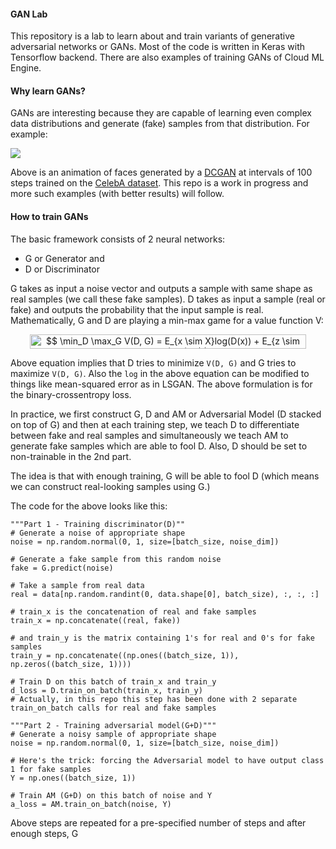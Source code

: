 

#### GAN Lab
This repository is a lab to learn about and train variants of generative adversarial networks or GANs. Most of the code is written in Keras with Tensorflow backend. There are also examples of training GANs of Cloud ML Engine.

#### Why learn GANs?
GANs are interesting because they are capable of learning even complex data distributions and generate (fake) samples from that distribution. For example:

<img src='dcgan/generated/progression.gif'/>

Above is an animation of faces generated by a [DCGAN](https://arxiv.org/abs/1511.06434) at intervals of 100 steps trained on the [CelebA dataset](http://mmlab.ie.cuhk.edu.hk/projects/CelebA.html).
This repo is a work in progress and more such examples (with better results) will follow.

#### How to train GANs

The basic framework consists of 2 neural networks:
- G or Generator and
- D or Discriminator

G takes as input a noise vector and outputs a sample with same shape as real samples (we call these fake samples). D takes as input a sample (real or fake) and outputs the probability that the input sample is real. Mathematically, G and D are playing a min-max game for a value function V:

<p align="center"><img alt="$$&#10;\min_D \max_G V(D, G) = E_{x \sim X}log(D(x)) + E_{z \sim Z}log(1-D(G(z)))&#10;$$" src="svgs/676b972e9b7f5ce75615351cf625f11d.svg" align="middle" width="442.21943865pt" height="22.931502pt"/></p>

Above equation implies that D tries to minimize `V(D, G)` and G tries to maximize `V(D, G)`. Also the `log` in the above equation can be modified to things like mean-squared error as in LSGAN. The above formulation is for the binary-crossentropy loss.

In practice, we first construct G, D and AM or Adversarial Model (D stacked on top of G) and then at each training step, we teach D to differentiate between fake and real samples and simultaneously we teach AM to generate fake samples which are able to fool D. Also, D should be set to non-trainable in the 2nd part.

The idea is that with enough training, G will be able to fool D (which means we can construct real-looking samples using G.)

<!-- Ideally after training D should reach 50% accuracy and AM should reach 100% accuracy because at that point, G is able to fool D with all the samples (hence the 100% accuracy for AM) and D classifies all the real and fake samples as real (hence the 50% accuracy for D). -->

The code for the above looks like this:

```
"""Part 1 - Training discriminator(D)""
# Generate a noise of appropriate shape
noise = np.random.normal(0, 1, size=[batch_size, noise_dim])

# Generate a fake sample from this random noise
fake = G.predict(noise)

# Take a sample from real data
real = data[np.random.randint(0, data.shape[0], batch_size), :, :, :]

# train_x is the concatenation of real and fake samples
train_x = np.concatenate((real, fake))

# and train_y is the matrix containing 1's for real and 0's for fake samples
train_y = np.concatenate((np.ones((batch_size, 1)), np.zeros((batch_size, 1))))

# Train D on this batch of train_x and train_y
d_loss = D.train_on_batch(train_x, train_y)
# Actually, in this repo this step has been done with 2 separate train_on_batch calls for real and fake samples

"""Part 2 - Training adversarial model(G+D)"""
# Generate a noisy sample of appropriate shape
noise = np.random.normal(0, 1, size=[batch_size, noise_dim])

# Here's the trick: forcing the Adversarial model to have output class 1 for fake samples
Y = np.ones((batch_size, 1))

# Train AM (G+D) on this batch of noise and Y
a_loss = AM.train_on_batch(noise, Y)
```
Above steps are repeated for a pre-specified number of steps and after enough steps, G

<!-- #### The GAN Class
I have created a `GAN` class in `gan.py` which takes in its constructor, a generator and a discriminator as arguments.
Both of these need to be Keras' `Model` objects
It contains methods `makeGAN` and `train` which can be called on a `GAN` object to create GAN from G and D and then train it.
The API for this class is not direct though and it must be defined by inheritance.
For example you would use this class in this way:
```
from gan import GAN
class demoGAN(GAN):
    def __init__(self, kwargs):
        self.G = self.Generator()
        self.D = self.Discriminator()
        super().__init__(kwargs)
    def Generator(self):
        # Generator model goes here
        pass
    def Discriminator(self):
        # Discriminator model goes here
        pass

demo_gan = demoGAN()
demo_gan.makeGAN()
demo_gan.train()
```
I have included a complete example in `example.py` to use this class.
My hope is that this class will make experimentation much faster because now new `GAN` objects can inherit all the boilerplate methods for making and training GANs from the `GAN` class.
Contributions and feedbacks of all kind are more than welcome; they are encouraged. -->
